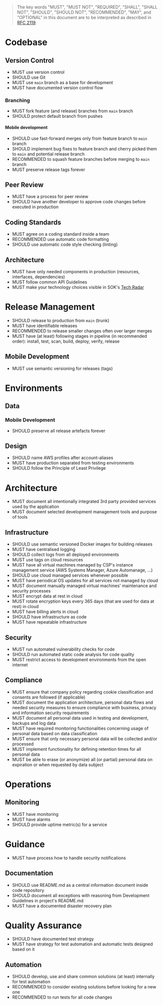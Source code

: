 > The key words "MUST", "MUST NOT", "REQUIRED", "SHALL", "SHALL NOT", "SHOULD", "SHOULD NOT", "RECOMMENDED", "MAY", and "OPTIONAL" in this document are to be interpreted as described in [RFC 2119](https://www.ietf.org/rfc/rfc2119.txt).


# Codebase

## Version Control

- MUST use version control
- SHOULD use Git
- MUST use `main` branch as a base for development
- MUST have documented version control flow

### Branching

- MUST fork feature (and release) branches from `main` branch
- SHOULD protect default branch from pushes

#### Mobile development

- SHOULD use fast-forward merges only from feature branch to `main` branch
- SHOULD implement bug fixes to feature branch and cherry picked them to `main` and potential release branch
- RECOMMENDED to squash feature branches before merging to `main` branch
- MUST preserve release tags forever

## Peer Review

- MUST have a process for peer review
- SHOULD have another developer to approve code changes before executed in production

## Coding Standards

- MUST agree on a coding standard inside a team
- RECOMMENDED use automatic code formatting
- SHOULD use automatic code style checking (linting)

## Architecture

- MUST have only needed components in production (resources, interfaces, dependencies)
- MUST follow common API Guidelines
- MUST make your technology choices visible in SOK's [Tech Radar](https://s-group-dev.github.io/tech-radar/)

# Release Management

- SHOULD release to production from `main` (trunk)
- MUST have identifiable releases
- RECOMMENDED to release smaller changes often over larger merges
- MUST have (at least) following stages in pipeline (in recommended order): install, test, scan, build, deploy, verify, release

## Mobile Development

- MUST use semantic versioning for releases (tags)

# Environments

## Data

### Mobile Development

- SHOULD preserve all release artefacts forever

## Design

- SHOULD name AWS profiles after account-aliases
- MUST have production separated from testing environments
- SHOULD follow the Principle of Least Privilege

# Architecture

- MUST document all intentionally integrated 3rd party provided services used by the application
- MUST document selected development management tools and purpose of tools

## Infrastructure

- SHOULD use semantic versioned Docker images for building releases
- MUST have centralised logging
- SHOULD collect logs from all deployed environments
- MUST use tags on cloud resources
- MUST have all virtual machines managed by CSP's instance management service (AWS Systems Manager, Azure Automanage, ...)
- SHOULD use cloud managed services whenever possible
- MUST have periodical OS updates for all services not managed by cloud
- MUST document manually managed virtual machines' maintenance and security processes
- MUST encrypt data at rest in cloud
- MUST rotate encryption keys every 365 days (that are used for data at rest) in cloud 
- MUST have billing alerts in cloud
- SHOULD have infrastructure as code
- MUST have repeatable infrastructure

## Security

- MUST run automated vulnerability checks for code
- SHOULD run automated static code analysis for code quality
- MUST restrict access to development environments from the open internet

## Compliance

- MUST ensure that company policy regarding cookie classification and consents are followed (if applicable)
- MUST document the application architecture, personal data flows and needed security measures to ensure compliance with business, privacy and information security requirements
- MUST document all personal data used in testing and development, backups and log data
- MUST have required monitoring functionalities concerning usage of personal data based on data classification 
- MUST ensure that only necessary personal data will be collected and/or processed
- MUST implement functionality for defining retention times for all personal data
- MUST be able to erase (or anonymize) all (or partial) personal data on expiration or when requested by data subject

# Operations

## Monitoring

- MUST have monitoring
- MUST have alarms
- SHOULD provide uptime metric(s) for a service

# Guidance

- MUST have process how to handle security notifications

## Documentation

- SHOULD use README.md as a central information document inside code repository
- SHOULD document all exceptions with reasoning from Development Guidelines in project's README.md
- MUST have a documented disaster recovery plan

# Quality Assurance

- SHOULD have documented test strategy
- MUST have strategy for test automation and automatic tests designed based on it

## Automation

- SHOULD develop, use and share common solutions (at least) internally for test automation
- RECOMMENDED  to consider existing solutions before looking for a new one
- RECOMMENDED to run tests for all code changes
